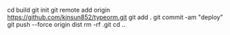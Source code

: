 cd build
git init
git remote add origin https://github.com/kinsun852/typeorm.git
git add .
git commit -am "deploy"
git push --force origin dist
rm -rf .git
cd ..